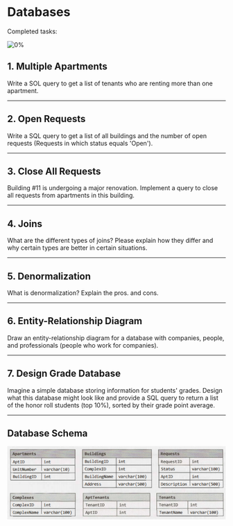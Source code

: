 # Databases

Completed tasks:

![0%](https://progress-bar.dev/0)

## 1. Multiple Apartments

Write a SOL query to get a list of tenants who are renting more than one apartment.

<hr/>

## 2. Open Requests

Write a SQL query to get a list of all buildings and the number of open requests (Requests in which status equals 'Open').

<hr/>

## 3. Close All Requests

Building #11 is undergoing a major renovation. Implement a query to close all requests from apartments in this building.

<hr/>

## 4. Joins

What are the different types of joins? Please explain how they differ and why certain types are better in certain situations.

<hr/>

## 5. Denormalization

What is denormalization? Explain the pros. and cons.

<hr/>

## 6. Entity-Relationship Diagram

Draw an entity-relationship diagram for a database with companies, people, and professionals (people who work for companies).

<hr/>

## 7. Design Grade Database

Imagine a simple database storing information for students' grades. Design what this database might look like and provide a SQL query to
return a list of the honor roll students (top 10%), sorted by their grade point average.

<hr/>


## Database Schema


![database schema](database-schema.png)

